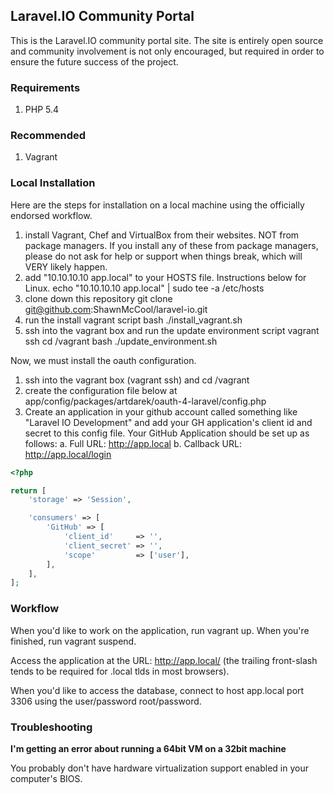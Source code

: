 ## Laravel.IO Community Portal

This is the Laravel.IO community portal site. The site is entirely open source and community involvement is not only encouraged, but required in order to ensure the future success of the project.

### Requirements

1. PHP 5.4

### Recommended

1. Vagrant

### Local Installation

Here are the steps for installation on a local machine using the officially endorsed workflow.

1. install Vagrant, Chef and VirtualBox from their websites. NOT from package managers. If you install any of these from package managers, please do not ask for help or support when things break, which will VERY likely happen.
2. add "10.10.10.10 app.local" to your HOSTS file. Instructions below for Linux.
    echo "10.10.10.10 app.local" | sudo tee -a /etc/hosts
3. clone down this repository
    git clone git@github.com:ShawnMcCool/laravel-io.git
4. run the install vagrant script
    bash ./install_vagrant.sh
5. ssh into the vagrant box and run the update environment script
    vagrant ssh
    cd /vagrant
    bash ./update_environment.sh

Now, we must install the oauth configuration.

1. ssh into the vagrant box (vagrant ssh) and cd /vagrant
2. create the configuration file below at app/config/packages/artdarek/oauth-4-laravel/config.php
3. Create an application in your github account called something like "Laravel IO Development" and add your GH application's client id and secret to this config file. Your GitHub Application should be set up as follows:
    a. Full URL: http://app.local
    b. Callback URL: http://app.local/login

```PHP
<?php

return [
    'storage' => 'Session',

    'consumers' => [
        'GitHub' => [
            'client_id'     => '',
            'client_secret' => '',
            'scope'         => ['user'],
        ],
    ],
];
```

### Workflow

When you'd like to work on the application, run vagrant up. When you're finished, run vagrant suspend.

Access the application at the URL: http://app.local/ (the trailing front-slash tends to be required for .local tlds in most browsers).

When you'd like to access the database, connect to host app.local port 3306 using the user/password root/password.

### Troubleshooting

**I'm getting an error about running a 64bit VM on a 32bit machine**

You probably don't have hardware virtualization support enabled in your computer's BIOS.
